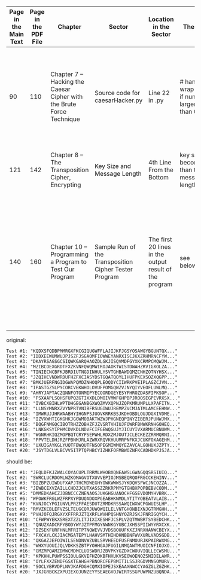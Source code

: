 |Page in the Main Text|Page in the PDF File|Chapter|Sector|Location in the Sector|The Original|Should be|Comments|
|-|-|-|-|-|-|-|-|
|90|110|Chapter 7 – Hacking the Caesar Cipher with the Brute Force Technique|Source code for caesarHacker.py|Line 22 in .py|# handle the wrap-around if num is 26 or larger or less than 0|# handle the wrap-around if num is less than 0|When decrypting, the number to wrap-around can only be less than 0 since it is always doing a subtraction to decrypt|
|121|142|Chapter 8 – The Transposition Cipher, Encrypting|Key Size and Message Length|4th Line From the Bottom|key size becomes more than twice the message length|key size becomes more than half the message length|
|140|160|Chapter 10 – Programming a Program to Test Our Program|Sample Run of the Transposition Cipher Tester Program|The first 20 lines in the output result of the program|see below(original)|see below(should be)|Since the seed is set to be 42, the output should be all the same whenever you run it, the first message being identical with that in P152(main text or P172 in pdf file)|

original:
```
Test #1: "KQDXSFQDBPMMRGXFKCGIQUGWFFLAJIJKFJGSYOSAWGYBGUNTQX..."
Test #2: "IDDXEEWUMWUJPJSZFJSGAOMFIOWWEYANRXISCJKXZRHMRNCFYW..."
Test #3: "DKAYRSAGSGCSIQWKGARQHAOZDLGKJISQVMDFGYXKCRMPCMQWJM..."
Test #4: "MZIBCOEXGRDTFXZKVNFQWQMWIROJAOKTWISTDWAHZRVIGXOLZA..."
Test #5: "TINIECNCBFKJBRDIUTNGDINHULYSVTGHBAWDQMZCNHZOTNYHSX..."
Test #6: "JZQIHCVNDWRDUFHZFXCIASYDSTGQATQOYLIHUFPKEXSOZXQGPP..."
Test #7: "BMKJUERFNGIDGWAPQMDZNHOQPLEOQDYCIIWRKPVEIPLAGZCJVN..."
Test #8: "IPASTGZSLPYCORCVEKWHOLOVUFPOMGQWZVJNYQIYVEOFLUWLMQ..."
Test #9: "AHRYJAPTACZQNNFOTONMIPYECOORDGEYESYFHROZDASFIPKSOP..."
Test #10: "FSXAAPLSQHSFUPQZGTIXXDLDMOIVMWFGHPBPJROOSEGPEVRXSX..."
Test #11: "IVBCXBIHLWPTDHGEGANBGXWQZMVXQPNJZQPKMRUMPLLXPAFITN..."
Test #12: "LLNSYMNRXZVYNPRTVNIBFRSUGIWUJREMPZVCMJATMLAMCEEHNW..."
Test #13: "IMWRUJJHRWAABHYIHGNPSJUOVKRRKBSJKDHOBDLOUJDGXIVDME..."
Test #14: "IZVXWHTIGKGHKJGGWMOBAKTWZWJPHGNEQPINYZIBERJPUNWJMX..."
Test #15: "BQGFNMGQCIBOTRHZZOBHZFJZVSRTVHIUJFOWRFBNWKRNHGOHEQ..."
Test #16: "LNKGKSYIPHMCDVKDLNDVFCIFGEWQGUJYJICUYIVXARMUCBNUWM..."
Test #17: "WGNRHKIQZMOPBQTCRYPSEPWHLRDXZMJOUTJCLECKEZZRRMQRNI..."
Test #18: "PPVTELDHJRZFPBNMJRLAZWRXRQVKHUUMRPNFKXJCUKFOXAGEHM..."
Test #19: "UXUIGAYKGLYUQTFBWQUTFNSOPEGMIWMQYEZAVCALGOHUXJZPTY..."
Test #20: "JSYTDGLVLBCVVSITPTQPHBCYIZHKFOFMBWOZNFKCADHDKPJSJA..."
```

should be:
```
Test #1: "JEQLDFKJZWALCOYACUPLTRRMLWHOBXQNEAWSLGWAGQQSRSIUIQ..."
Test #2: "SWRCLUCRDOMLWZKOMAGVOTXUVVEPIOJMSBEQRQOFRGCCKENINV..."
Test #3: "BIZBPZUIWDUFXAPJTHCMDWEGHYOWKWWWSJYKDQVSFWCJNCOZZA..."
Test #4: "JEWBCEXVZAILLCHDZJCUTXASSZZRKRPMYGTGHBXPQPBEBVCODM..."
Test #5: "DMMEDKAHCZJDBNCCCZNENAOSJUKGHGUANOCHFGSEVDOMYHVBRK..."
Test #6: "WPOWKFRGLWZFRPXYPDUQADOXPGEABHKNMDLYTITYOBEATVLAIB..."
Test #7: "KVNJOCYPGIUNVLPRZFFAESDUTZRMDKRSSAWQIWXWCPGWUISLHP..."
Test #8: "RMVZKCBLEFVZSLTEUGCQRJUWQWQILELVNTGHONBIXNJGTRMGHH..."
Test #9: "PVHJOFQJRGXYXFFRRJZTQXRFLWVHPQSHNYOZRJSKJFNRIGQYCH..."
Test #10: "CFWPWYEKXSREXTZZLITJIXIXESHFJCSPLVZQTMWBRTSYBEDCHK..."
Test #11: "QNUZXADCRFYBODYWYJZTPFMGYNWNKGYUBCJXHSSPIIWYYRXCXK..."
Test #12: "DZSEKFURFHNLMFRITPTNQWEVVJVDSBOUUFKXZJNRXHANWCBEYX..."
Test #13: "FXCAYLCKJIACMGATEPYLHAHVSMTHIHDHNBBNFWVXURLVADSGDB..."
Test #14: "QKGAZJEFOIWILSENDNVWZUBLSRVHEEDFUSFNMOURJKPAIRWXMG..."
Test #15: "WHXYUOUIJQLVDKKSZBTPYOHHGAJFUGILNMQAWTMUOICNFIOJXO..."
Test #16: "GMZMPQAMZDMWCMDMCLUOSWDRJZBVPKYGZDXCWOUVIQLLECWSMU..."
Test #17: "KPKHHLPUWPSSIOULGKVEFHZOKBFHXUKVSEOWOENOZSNIDELAWR..."
Test #18: "OYLFXXZENDFGSXTEAHGHPBNORCFEPBMITILSSJRGDVMNSOMURV..."
Test #19: "SOCLYBRVDPLNVJKAFDGHCQMXIOPEJSXEAAXNWCCYAGZGLZGZHK..."
Test #20: "JXJGRBCKZXPUIEXOJUNZEYYSEAEGVOJWIRTSSGPUWPNZUBQNDA..."
```
